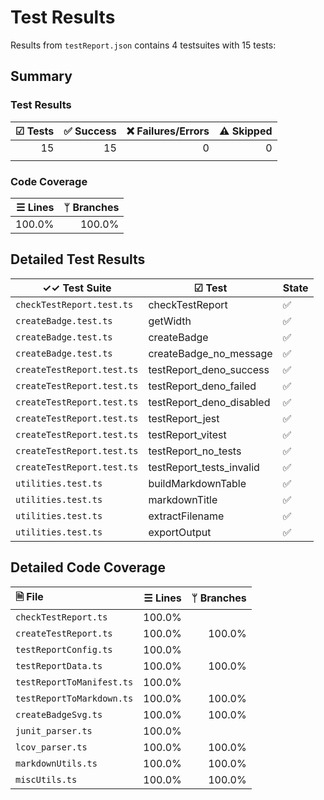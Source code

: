 # Test Results

Results from `testReport.json` contains 4 testsuites with 15 tests:

## Summary

### Test Results

| ☑ Tests | ✅ Success | ❌ Failures/Errors | ⚠️ Skipped |
| ------: | --------: | ----------------: | ---------: |
|      15 |        15 |                 0 |          0 |
|         |           |                   |            |

### Code Coverage

| ☰ Lines | ᛘ Branches |
| ------: | ---------: |
|  100.0% |     100.0% |

## Detailed Test Results

| ✓✓ Test Suite              | ☑ Test                   | State |
| -------------------------- | ------------------------ | ----- |
| `checkTestReport.test.ts`  | checkTestReport          | ✅     |
| `createBadge.test.ts`      | getWidth                 | ✅     |
| `createBadge.test.ts`      | createBadge              | ✅     |
| `createBadge.test.ts`      | createBadge_no_message   | ✅     |
| `createTestReport.test.ts` | testReport_deno_success  | ✅     |
| `createTestReport.test.ts` | testReport_deno_failed   | ✅     |
| `createTestReport.test.ts` | testReport_deno_disabled | ✅     |
| `createTestReport.test.ts` | testReport_jest          | ✅     |
| `createTestReport.test.ts` | testReport_vitest        | ✅     |
| `createTestReport.test.ts` | testReport_no_tests      | ✅     |
| `createTestReport.test.ts` | testReport_tests_invalid | ✅     |
| `utilities.test.ts`        | buildMarkdownTable       | ✅     |
| `utilities.test.ts`        | markdownTitle            | ✅     |
| `utilities.test.ts`        | extractFilename          | ✅     |
| `utilities.test.ts`        | exportOutput             | ✅     |

## Detailed Code Coverage

| 🗎 File                   | ☰ Lines | ᛘ Branches |
| :------------------------ | ------: | ---------: |
| `checkTestReport.ts`      |  100.0% |            |
| `createTestReport.ts`     |  100.0% |     100.0% |
| `testReportConfig.ts`     |  100.0% |            |
| `testReportData.ts`       |  100.0% |     100.0% |
| `testReportToManifest.ts` |  100.0% |            |
| `testReportToMarkdown.ts` |  100.0% |     100.0% |
| `createBadgeSvg.ts`       |  100.0% |     100.0% |
| `junit_parser.ts`         |  100.0% |            |
| `lcov_parser.ts`          |  100.0% |     100.0% |
| `markdownUtils.ts`        |  100.0% |     100.0% |
| `miscUtils.ts`            |  100.0% |     100.0% |
